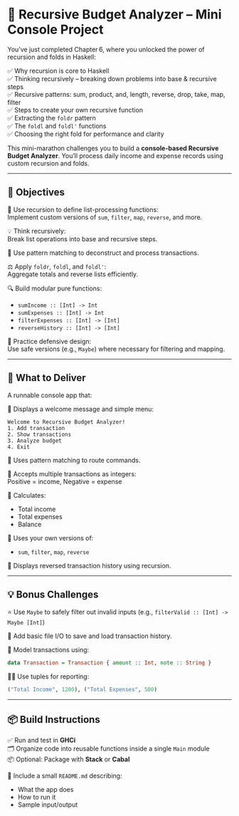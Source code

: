
# 💸 Recursive Budget Analyzer – Mini Console Project

You’ve just completed Chapter 6, where you unlocked the power of recursion and folds in Haskell:

✅ Why recursion is core to Haskell  
✅ Thinking recursively – breaking down problems into base & recursive steps  
✅ Recursive patterns: sum, product, and, length, reverse, drop, take, map, filter  
✅ Steps to create your own recursive function  
✅ Extracting the `foldr` pattern  
✅ The `foldl` and `foldl'` functions  
✅ Choosing the right fold for performance and clarity  

This mini-marathon challenges you to build a **console-based Recursive Budget Analyzer**. You’ll process daily income and expense records using custom recursion and folds.

---

## 🎯 Objectives

🔁 Use recursion to define list-processing functions:  
Implement custom versions of `sum`, `filter`, `map`, `reverse`, and more.

💡 Think recursively:  
Break list operations into base and recursive steps.

🧩 Use pattern matching to deconstruct and process transactions.

⚖️ Apply `foldr`, `foldl`, and `foldl'`:  
Aggregate totals and reverse lists efficiently.

🔍 Build modular pure functions:
- `sumIncome :: [Int] -> Int`  
- `sumExpenses :: [Int] -> Int`  
- `filterExpenses :: [Int] -> [Int]`  
- `reverseHistory :: [Int] -> [Int]`

🧪 Practice defensive design:  
Use safe versions (e.g., `Maybe`) where necessary for filtering and mapping.

---

## 🧪 What to Deliver

A runnable console app that:

🔹 Displays a welcome message and simple menu:

```
Welcome to Recursive Budget Analyzer!
1. Add transaction
2. Show transactions
3. Analyze budget
4. Exit
```

🔹 Uses pattern matching to route commands.

🔹 Accepts multiple transactions as integers:  
Positive = income, Negative = expense

🔹 Calculates:
- Total income
- Total expenses
- Balance

🔹 Uses your own versions of:
- `sum`, `filter`, `map`, `reverse`

🔹 Displays reversed transaction history using recursion.

---

## 💡 Bonus Challenges

⭐ Use `Maybe` to safely filter out invalid inputs (e.g., `filterValid :: [Int] -> Maybe [Int]`)

📂 Add basic file I/O to save and load transaction history.

🧾 Model transactions using:

```haskell
data Transaction = Transaction { amount :: Int, note :: String }
```

👨‍💻 Use tuples for reporting:

```haskell
("Total Income", 1200), ("Total Expenses", 500)
```

---

## 📦 Build Instructions

✅ Run and test in **GHCi**  
🗂 Organize code into reusable functions inside a single `Main` module  
📦 Optional: Package with **Stack** or **Cabal**  

📃 Include a small `README.md` describing:
- What the app does  
- How to run it  
- Sample input/output
